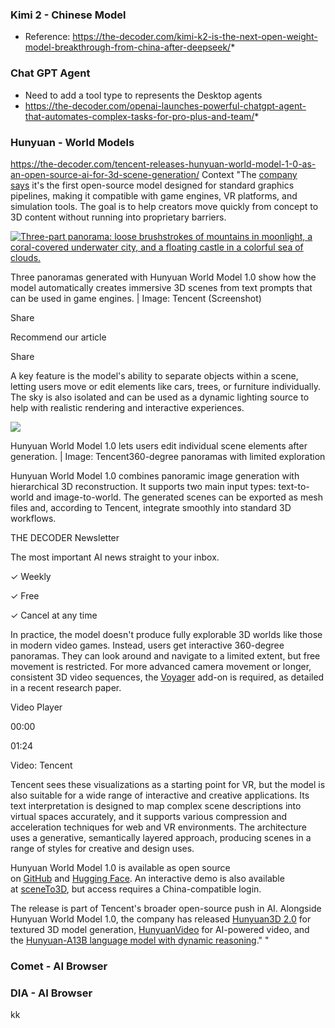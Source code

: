 ### Kimi 2 - Chinese Model
* Reference: https://the-decoder.com/kimi-k2-is-the-next-open-weight-model-breakthrough-from-china-after-deepseek/*

### Chat GPT Agent
* Need to add a tool type to represents the Desktop agents
* https://the-decoder.com/openai-launches-powerful-chatgpt-agent-that-automates-complex-tasks-for-pro-plus-and-team/*

### Hunyuan - World Models
https://the-decoder.com/tencent-releases-hunyuan-world-model-1-0-as-an-open-source-ai-for-3d-scene-generation/ 
Context "The [company says](https://3d-models.hunyuan.tencent.com/world/) it's the first open-source model designed for standard graphics pipelines, making it compatible with game engines, VR platforms, and simulation tools. The goal is to help creators move quickly from concept to 3D content without running into proprietary barriers.

[![Three-part panorama: loose brushstrokes of mountains in moonlight, a coral-covered underwater city, and a floating castle in a colorful sea of clouds.](https://the-decoder.com/wp-content/uploads/2025/07/process_hunyuan_world_model.png)](https://the-decoder.com/wp-content/uploads/2025/07/process_hunyuan_world_model.png)

Three panoramas generated with Hunyuan World Model 1.0 show how the model automatically creates immersive 3D scenes from text prompts that can be used in game engines. | Image: Tencent (Screenshot)

Share

Recommend our article

Share

A key feature is the model's ability to separate objects within a scene, letting users move or edit elements like cars, trees, or furniture individually. The sky is also isolated and can be used as a dynamic lighting source to help with realistic rendering and interactive experiences.

[![](https://the-decoder.com/wp-content/uploads/2025/07/hunyuan_object_manipulation.png)](https://the-decoder.com/wp-content/uploads/2025/07/hunyuan_object_manipulation.png)

Hunyuan World Model 1.0 lets users edit individual scene elements after generation. | Image: Tencent360-degree panoramas with limited exploration

Hunyuan World Model 1.0 combines panoramic image generation with hierarchical 3D reconstruction. It supports two main input types: text-to-world and image-to-world. The generated scenes can be exported as mesh files and, according to Tencent, integrate smoothly into standard 3D workflows.

THE DECODER Newsletter

The most important AI news straight to your inbox.

✓ Weekly

✓ Free

✓ Cancel at any time

In practice, the model doesn't produce fully explorable 3D worlds like those in modern video games. Instead, users get interactive 360-degree panoramas. They can look around and navigate to a limited extent, but free movement is restricted. For more advanced camera movement or longer, consistent 3D video sequences, the [Voyager](https://arxiv.org/abs/2506.04225) add-on is required, as detailed in a recent research paper.

Video Player

00:00

01:24

Video: Tencent

Tencent sees these visualizations as a starting point for VR, but the model is also suitable for a wide range of interactive and creative applications. Its text interpretation is designed to map complex scene descriptions into virtual spaces accurately, and it supports various compression and acceleration techniques for web and VR environments. The architecture uses a generative, semantically layered approach, producing scenes in a range of styles for creative and design uses.

Hunyuan World Model 1.0 is available as open source on [GitHub](https://github.com/Tencent-Hunyuan/HunyuanWorld-1.0) and [Hugging Face](https://huggingface.co/tencent/HunyuanWorld-1). An interactive demo is also available at [sceneTo3D](https://3d.hunyuan.tencent.com/sceneTo3D), but access requires a China-compatible login.

The release is part of Tencent's broader open-source push in AI. Alongside Hunyuan World Model 1.0, the company has released [Hunyuan3D 2.0](https://the-decoder.com/new-tencent-ai-model-hunyuan3d-2-0-turns-2d-images-into-detailed-3d-objects/) for textured 3D model generation, [HunyuanVideo](https://the-decoder.com/tencent-introduces-open-source-video-generator-hunyuanvideo-and-challenges-sora/) for AI-powered video, and the [Hunyuan-A13B language model with dynamic reasoning](https://the-decoder.com/tencents-open-source-model-hunyuan-a13b-combines-fast-and-slow-reasoning/)." "

### Comet - AI Browser

###  DIA - AI Browser 
kk



